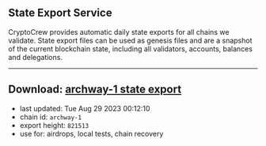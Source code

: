 ## State Export Service
CryptoCrew provides automatic daily state exports for all chains we validate. State export files can be used as genesis files and are a snapshot of the current blockchain state, including all validators, accounts, balances and delegations.

---
**Download: [archway-1 state export](https://dl.ccvalidators.com/SERVICE/archway/archway-1_export_821513.json)**
---

- last updated: Tue Aug 29 2023 00:12:10
- chain id: `archway-1`
- export height: `821513`
- use for: airdrops, local tests, chain recovery
